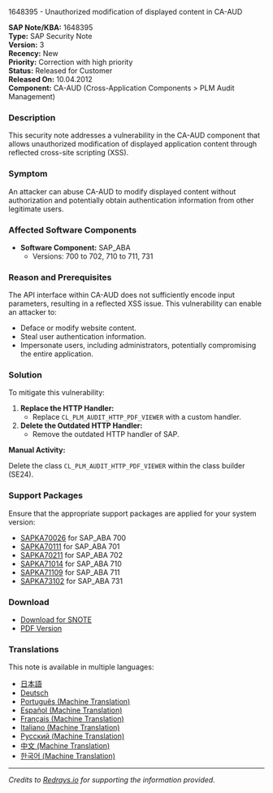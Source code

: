 1648395 - Unauthorized modification of displayed content in CA-AUD

**SAP Note/KBA:** 1648395  
**Type:** SAP Security Note  
**Version:** 3  
**Recency:** New  
**Priority:** Correction with high priority  
**Status:** Released for Customer  
**Released On:** 10.04.2012  
**Component:** CA-AUD (Cross-Application Components > PLM Audit Management)

### Description

This security note addresses a vulnerability in the CA-AUD component that allows unauthorized modification of displayed application content through reflected cross-site scripting (XSS).

### Symptom

An attacker can abuse CA-AUD to modify displayed content without authorization and potentially obtain authentication information from other legitimate users.

### Affected Software Components

- **Software Component:** SAP_ABA  
  - Versions: 700 to 702, 710 to 711, 731

### Reason and Prerequisites

The API interface within CA-AUD does not sufficiently encode input parameters, resulting in a reflected XSS issue. This vulnerability can enable an attacker to:

- Deface or modify website content.
- Steal user authentication information.
- Impersonate users, including administrators, potentially compromising the entire application.

### Solution

To mitigate this vulnerability:

1. **Replace the HTTP Handler:**
   - Replace `CL_PLM_AUDIT_HTTP_PDF_VIEWER` with a custom handler.
2. **Delete the Outdated HTTP Handler:**
   - Remove the outdated HTTP handler of SAP.

**Manual Activity:**

Delete the class `CL_PLM_AUDIT_HTTP_PDF_VIEWER` within the class builder (SE24).

### Support Packages

Ensure that the appropriate support packages are applied for your system version:

- [SAPKA70026](https://me.sap.com/supportpackage/SAPKA70026) for SAP_ABA 700
- [SAPKA70111](https://me.sap.com/supportpackage/SAPKA70111) for SAP_ABA 701
- [SAPKA70211](https://me.sap.com/supportpackage/SAPKA70211) for SAP_ABA 702
- [SAPKA71014](https://me.sap.com/supportpackage/SAPKA71014) for SAP_ABA 710
- [SAPKA71109](https://me.sap.com/supportpackage/SAPKA71109) for SAP_ABA 711
- [SAPKA73102](https://me.sap.com/supportpackage/SAPKA73102) for SAP_ABA 731

### Download

- [Download for SNOTE](https://notesdownloads.sap.com/note/0040000009788872017)
- [PDF Version](https://userapps.support.sap.com/sap/support/sfm/notes/print/0001648395?language=en-US&token=F42A29EF8EC62EE99EE247E29CAAF3E3)

### Translations

This note is available in multiple languages:

- [日本語](https://me.sap.com/notes/0001648395/J)  
- [Deutsch](https://me.sap.com/notes/0001648395/D)  
- [Português (Machine Translation)](https://me.sap.com/notes/0001648395/P)  
- [Español (Machine Translation)](https://me.sap.com/notes/0001648395/S)  
- [Français (Machine Translation)](https://me.sap.com/notes/0001648395/F)  
- [Italiano (Machine Translation)](https://me.sap.com/notes/0001648395/I)  
- [Русский (Machine Translation)](https://me.sap.com/notes/0001648395/R)  
- [中文 (Machine Translation)](https://me.sap.com/notes/0001648395/1)  
- [한국어 (Machine Translation)](https://me.sap.com/notes/0001648395/3)

---

*Credits to [Redrays.io](https://redrays.io) for supporting the information provided.*